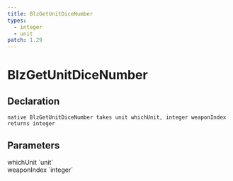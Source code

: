 ```yaml
---
title: BlzGetUnitDiceNumber
types:
  - integer
  - unit
patch: 1.29
---
```


# BlzGetUnitDiceNumber

## Declaration

```
native BlzGetUnitDiceNumber takes unit whichUnit, integer weaponIndex returns integer
```

## Parameters
<dl>
  <dt>whichUnit `unit`</dt>
  <dd></dd>

  <dt>weaponIndex `integer`</dt>
  <dd></dd>
</dl>